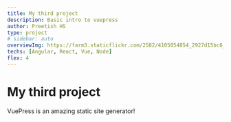 ```yaml
---
title: My third project
description: Basic intro to vuepress
author: Preetish HS
type: project
# sidebar: auto
overviewImg: https://farm3.staticflickr.com/2582/4105054854_2927d15bc6_b.jpg
techs: [Angular, React, Vue, Node]
flex: 4
---
```


# My third project

VuePress is an amazing static site generator!
